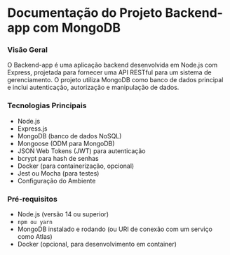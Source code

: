 # Documentação do Projeto Backend-app com MongoDB

### Visão Geral

O Backend-app é uma aplicação backend desenvolvida em Node.js com Express, projetada para fornecer uma API RESTful para um sistema de gerenciamento. O projeto utiliza MongoDB como banco de dados principal e inclui autenticação, autorização e manipulação de dados.

### Tecnologias Principais

- Node.js
- Express.js
- MongoDB (banco de dados NoSQL)
- Mongoose (ODM para MongoDB)
- JSON Web Tokens (JWT) para autenticação
- bcrypt para hash de senhas
- Docker (para containerização, opcional)
- Jest ou Mocha (para testes)
- Configuração do Ambiente

### Pré-requisitos

- Node.js (versão 14 ou superior)
- `npm ou yarn`
- MongoDB instalado e rodando (ou URI de conexão com um serviço como Atlas)
- Docker (opcional, para desenvolvimento em container)
